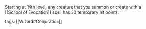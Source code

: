 Starting at 14th level, any creature that you summon or create with a [[School of Evocation]] spell has 30 temporary hit points.

tags: [[Wizard#Conjuration]]